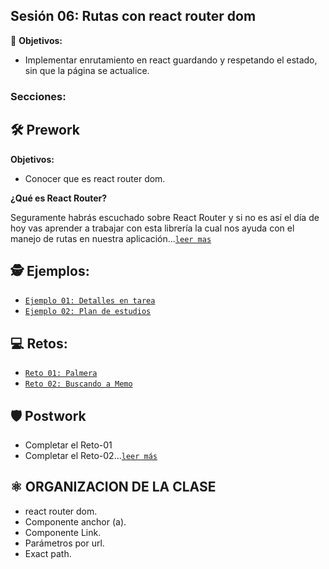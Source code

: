 ## Sesión 06: Rutas con react router dom

🎯 **Objetivos:**

+ Implementar enrutamiento en react guardando y respetando el estado, sin que la página se actualice.

### Secciones:

## 🛠 Prework

**Objetivos:**
+ Conocer que es react router dom.

**¿Qué es React Router?**

Seguramente habrás escuchado sobre React Router y si no es así el día de hoy vas aprender a trabajar con esta librería la cual nos ayuda con el manejo de rutas en nuestra aplicación...[`leer mas`](Prework)


## 🕵 Ejemplos:

+ [`Ejemplo 01: Detalles en tarea`](Ejemplo-01)
+ [`Ejemplo 02: Plan de estudios`](Ejemplo-02)

## 💻 Retos:

+ [`Reto 01: Palmera`](Reto-01)
+ [`Reto 02: Buscando a Memo`](Reto-02)

## 🛡 Postwork
+ Completar el Reto-01
+ Completar el Reto-02...[`leer más`](Postwork/)

## ⚛ ORGANIZACION DE LA CLASE
- react router dom.
- Componente anchor (a).
- Componente Link.
- Parámetros por url.
- Exact path.
